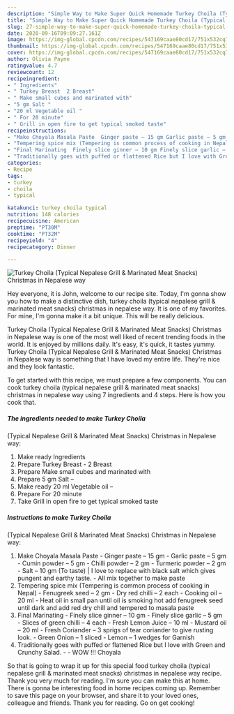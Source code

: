 ```yaml
---
description: "Simple Way to Make Super Quick Homemade Turkey Choila (Typical Nepalese Grill &amp;amp; Marinated Meat Snacks)  Christmas in Nepalese way"
title: "Simple Way to Make Super Quick Homemade Turkey Choila (Typical Nepalese Grill &amp;amp; Marinated Meat Snacks)  Christmas in Nepalese way"
slug: 27-simple-way-to-make-super-quick-homemade-turkey-choila-typical-nepalese-grill-and-amp-marinated-meat-snacks-christmas-in-nepalese-way
date: 2020-09-16T09:09:27.161Z
image: https://img-global.cpcdn.com/recipes/547169caae80cd17/751x532cq70/turkey-choila-typical-nepalese-grill-marinated-meat-snacks-christmas-in-nepalese-way-recipe-main-photo.jpg
thumbnail: https://img-global.cpcdn.com/recipes/547169caae80cd17/751x532cq70/turkey-choila-typical-nepalese-grill-marinated-meat-snacks-christmas-in-nepalese-way-recipe-main-photo.jpg
cover: https://img-global.cpcdn.com/recipes/547169caae80cd17/751x532cq70/turkey-choila-typical-nepalese-grill-marinated-meat-snacks-christmas-in-nepalese-way-recipe-main-photo.jpg
author: Olivia Payne
ratingvalue: 4.7
reviewcount: 12
recipeingredient:
- " Ingredients"
- " Turkey Breast  2 Breast"
- " Make small cubes and marinated with"
- "5 gm Salt "
- "20 ml Vegetable oil "
- " For 20 minute"
- " Grill in open fire to get typical smoked taste"
recipeinstructions:
- "Make Choyala Masala Paste  Ginger paste – 15 gm Garlic paste – 5 gm  Cumin powder – 5 gm Chilli powder – 2 gm  Turmeric powder – 2 gm  Salt – 10 gm (To taste) | I love to replace with black salt which gives pungent and earthy taste. All mix together to make paste"
- "Tempering spice mix (Tempering is common process of cooking in Nepal) Fenugreek seed – 2 gm  Dry red chilli – 2 each Cooking oil – 20 ml Heat oil in small pan until oil is smoking hot add fenugreek seed until dark and add red dry chill and tempered to masala paste"
- "Final Marinating  Finely slice ginner – 10 gm Finely slice garlic – 5 gm  Slices of green chilli – 4 each  Fresh Lemon Juice – 10 ml Mustard oil – 20 ml  Fresh Coriander – 3 sprigs of tear coriander to give rusting look. Green Onion – 1 sliced Lemon – 1 wedges for Garnish"
- "Traditionally goes with puffed or flattened Rice but I love with Green and Crunchy Salad.  WOW !!! Choyala"
categories:
- Recipe
tags:
- turkey
- choila
- typical

katakunci: turkey choila typical 
nutrition: 148 calories
recipecuisine: American
preptime: "PT30M"
cooktime: "PT32M"
recipeyield: "4"
recipecategory: Dinner

---
```



![Turkey Choila
(Typical Nepalese Grill &amp; Marinated Meat Snacks)
 Christmas in Nepalese way](https://img-global.cpcdn.com/recipes/547169caae80cd17/751x532cq70/turkey-choila-typical-nepalese-grill-marinated-meat-snacks-christmas-in-nepalese-way-recipe-main-photo.jpg)

Hey everyone, it is John, welcome to our recipe site. Today, I'm gonna show you how to make a distinctive dish, turkey choila
(typical nepalese grill &amp; marinated meat snacks)
 christmas in nepalese way. It is one of my favorites. For mine, I'm gonna make it a bit unique. This will be really delicious.

Turkey Choila
(Typical Nepalese Grill &amp; Marinated Meat Snacks)
 Christmas in Nepalese way is one of the most well liked of recent trending foods in the world. It is enjoyed by millions daily. It's easy, it's quick, it tastes yummy. Turkey Choila
(Typical Nepalese Grill &amp; Marinated Meat Snacks)
 Christmas in Nepalese way is something that I have loved my entire life. They're nice and they look fantastic.




To get started with this recipe, we must prepare a few components. You can cook turkey choila
(typical nepalese grill &amp; marinated meat snacks)
 christmas in nepalese way using 7 ingredients and 4 steps. Here is how you cook that.

<!--inarticleads1-->

##### The ingredients needed to make Turkey Choila
(Typical Nepalese Grill &amp; Marinated Meat Snacks)
 Christmas in Nepalese way:

1. Make ready  Ingredients
1. Prepare  Turkey Breast - 2 Breast
1. Prepare  Make small cubes and marinated with
1. Prepare 5 gm Salt –
1. Make ready 20 ml Vegetable oil –
1. Prepare  For 20 minute
1. Take  Grill in open fire to get typical smoked taste




<!--inarticleads2-->

##### Instructions to make Turkey Choila
(Typical Nepalese Grill &amp; Marinated Meat Snacks)
 Christmas in Nepalese way:

1. Make Choyala Masala Paste  - Ginger paste – 15 gm - Garlic paste – 5 gm  - Cumin powder – 5 gm - Chilli powder – 2 gm  - Turmeric powder – 2 gm  - Salt – 10 gm (To taste) | I love to replace with black salt which gives pungent and earthy taste. - All mix together to make paste
1. Tempering spice mix (Tempering is common process of cooking in Nepal) - Fenugreek seed – 2 gm  - Dry red chilli – 2 each - Cooking oil – 20 ml - Heat oil in small pan until oil is smoking hot add fenugreek seed until dark and add red dry chill and tempered to masala paste
1. Final Marinating  - Finely slice ginner – 10 gm - Finely slice garlic – 5 gm  - Slices of green chilli – 4 each  - Fresh Lemon Juice – 10 ml - Mustard oil – 20 ml  - Fresh Coriander – 3 sprigs of tear coriander to give rusting look. - Green Onion – 1 sliced - Lemon – 1 wedges for Garnish
1. Traditionally goes with puffed or flattened Rice but I love with Green and Crunchy Salad. -  - WOW !!! Choyala




So that is going to wrap it up for this special food turkey choila
(typical nepalese grill &amp; marinated meat snacks)
 christmas in nepalese way recipe. Thank you very much for reading. I'm sure you can make this at home. There is gonna be interesting food in home recipes coming up. Remember to save this page on your browser, and share it to your loved ones, colleague and friends. Thank you for reading. Go on get cooking!
